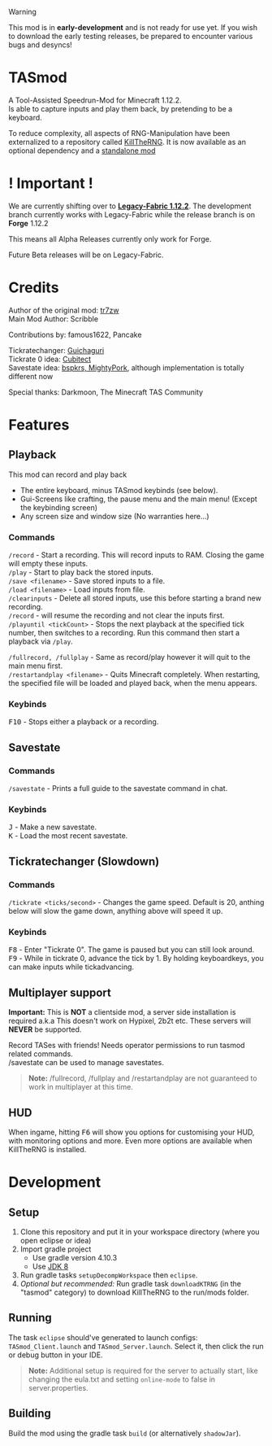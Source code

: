 > [!WARNING]
> This mod is in **early-development** and is not ready for use yet. If you wish to download the early testing releases, be prepared to encounter various bugs and desyncs!
# TASmod  
A Tool-Assisted Speedrun-Mod for Minecraft 1.12.2.  
Is able to capture inputs and play them back, by pretending to be a keyboard.

To reduce complexity, all aspects of RNG-Manipulation have been externalized to a repository called [KillTheRNG](https://github.com/MinecraftTAS/KillTheRNG). It is now available as an optional dependency and a [standalone mod](https://maven.mgnet.work/#/main/com/minecrafttas/killtherng-full)

# ! Important !
We are currently shifting over to **[Legacy-Fabric 1.12.2](https://legacyfabric.net/)**. The development branch currently works with Legacy-Fabric while the release branch is on **Forge** 1.12.2

This means all Alpha Releases currently only work for Forge.

Future Beta releases will be on Legacy-Fabric.

# Credits  
Author of the original mod: [tr7zw](https://github.com/tr7zw/MC-TASmod)  
Main Mod Author: Scribble  
  
Contributions by: famous1622, Pancake  
  
Tickratechanger: [Guichaguri](https://github.com/Guichaguri/TickrateChanger)  
Tickrate 0 idea: [Cubitect](https://github.com/Cubitect/Cubitick)  
Savestate idea: [bspkrs, MightyPork](https://github.com/bspkrs-mods/WorldStateCheckpoints), although implementation is totally different now
  
Special thanks: Darkmoon, The Minecraft TAS Community  
# Features  
## Playback
This mod can record and play back
- The entire keyboard, minus TASmod keybinds (see below).
- Gui-Screens like crafting, the pause menu and the main menu! (Except the keybinding screen)
- Any screen size and window size (No warranties here...)

### Commands
`/record` - Start a recording. This will record inputs to RAM. Closing the game will empty these inputs.  
`/play` - Start to play back the stored inputs.  
`/save <filename>` - Save stored inputs to a file.  
`/load <filename>` - Load inputs from file.  
`/clearinputs` - Delete all stored inputs, use this before starting a brand new recording.  
`/record` - will resume the recording and not clear the inputs first.  
`/playuntil <tickCount>` - Stops the next playback at the specified tick number, then switches to a recording. Run this command then start a playback via `/play`.

`/fullrecord, /fullplay` - Same as record/play however it will quit to the main menu first.  
`/restartandplay <filename>` - Quits Minecraft completely. When restarting, the specified file will be loaded and played back, when the menu appears.
### Keybinds
<kbd>F10</kbd> - Stops either a playback or a recording.  

## Savestate
### Commands
`/savestate` - Prints a full guide to the savestate command in chat.
### Keybinds
<kbd>J</kbd> - Make a new savestate.  
<kbd>K</kbd> - Load the most recent savestate.

## Tickratechanger (Slowdown)
### Commands
`/tickrate <ticks/second>` - Changes the game speed. Default is 20, anthing below will slow the game down, anything above will speed it up.
### Keybinds
<kbd>F8</kbd> - Enter "Tickrate 0". The game is paused but you can still look around.  
<kbd>F9</kbd> - While in tickrate 0, advance the tick by 1. By holding keyboardkeys, you can make inputs while tickadvancing.

## Multiplayer support
**Important:** This is **NOT** a clientside mod, a server side installation is required a.k.a This doesn't work on Hypixel, 2b2t etc. These servers will **NEVER** be supported.

Record TASes with friends! Needs operator permissions to run tasmod related commands.  
/savestate can be used to manage savestates.

> **Note:** /fullrecord, /fullplay and /restartandplay are not guaranteed to work in multiplayer at this time.

## HUD
When ingame, hitting <kbd>F6</kbd> will show you options for customising your HUD, with monitoring options and more. Even more options are available when KillTheRNG is installed. 

# Development
## Setup
1. Clone this repository and put it in your workspace directory (where you open eclipse or idea)
2. Import gradle project
	- Use gradle version 4.10.3
	- Use [JDK 8](https://adoptium.net/en/temurin/releases/?version=8)
3. Run gradle tasks `setupDecompWorkspace` then `eclipse`.
4. *Optional but recommended:* Run gradle task `downloadKTRNG` (in the "tasmod" category) to download KillTheRNG to the run/mods folder.

## Running
The task `eclipse` should've generated to launch configs: `TASmod_Client.launch` and `TASmod_Server.launch`. Select it, then click the run or debug button in your IDE.

> **Note:** Additional setup is required for the server to actually start, like changing the eula.txt and setting `online-mode` to false in server.properties.

## Building
Build the mod using the gradle task `build` (or alternatively `shadowJar`).

